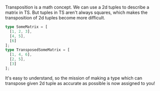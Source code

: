 Transposition is a math concept.
We can use a 2d tuples to describe a matrix in TS.
But tuples in TS aren't always squares, which makes the transposition of 2d tuples become more difficult.

```ts
type SomeMatrix = [
  [1, 2, 3],
  [4, 5],
  [6]
];
type TransposedSomeMatrix = [
  [1, 4, 6],
  [2, 5],
  [3]
];
``` 

It's easy to understand, so the mission of making a type which can transpose given 2d tuple as accurate as possible is now assigned to you!
